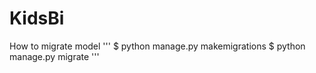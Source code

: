 # KidsBi

How to migrate model
'''
$ python manage.py makemigrations <model>
$ python manage.py migrate <model>
'''
